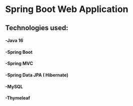 # Spring Boot Web Application

## Technologies used:

   #### -Java 16
   #### -Spring Boot
   #### -Spring MVC
   #### -Spring Data JPA ( Hibernate)
   #### -MySQL
   #### -Thymeleaf
  

